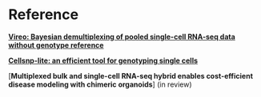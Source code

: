 # Reference 

[**Vireo: Bayesian demultiplexing of pooled single-cell RNA-seq data without genotype reference**](https://genomebiology.biomedcentral.com/articles/10.1186/s13059-019-1865-2)

[**Cellsnp-lite: an efficient tool for genotyping single cells**]([https://doi.org/10.1093/bioinformatics/btab358](https://doi.org/10.1093/bioinformatics/btab358))


[**Multiplexed bulk and single-cell RNA-seq hybrid enables cost-efficient disease modeling with chimeric organoids**] (in review)
